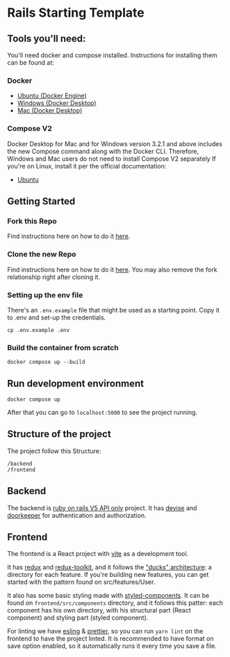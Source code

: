 # Rails Starting Template

## Tools you'll need:

You'll need docker and compose installed. Instructions for installing them can be found at:

### Docker

- [Ubuntu (Docker Engine)](https://docs.docker.com/engine/install/ubuntu/)
- [Windows (Docker Desktop)](https://docs.docker.com/desktop/windows/install/)
- [Mac (Docker Desktop)](https://docs.docker.com/desktop/mac/install/)

### Compose V2

Docker Desktop for Mac and for Windows version 3.2.1 and above includes the new Compose command along with the Docker CLI. Therefore, Windows and Mac users do not need to install Compose V2 separately
If you're on Linux, install it per the official documentation:

- [Ubuntu](https://docs.docker.com/compose/cli-command/#install-on-linuxhttps://docs.docker.com/compose/cli-command/#install-on-linux)

## Getting Started

### Fork this Repo

Find instructions here on how to do it [here](https://docs.gitlab.com/ee/user/project/repository/forking_workflow.html).

### Clone the new Repo

Find instructions here on how to do it [here](https://docs.gitlab.com/ee/user/project/repository/forking_workflow.html).
You may also remove the fork relationship right after cloning it.

### Setting up the env file

There's an `.env.example` file that might be used as a starting point.
Copy it to .env and set-up the credentials.

```
cp .env.example .env
```

### Build the container from scratch

```
docker compose up --build
```

## Run development environment

```
docker compose up
```

After that you can go to `localhost:5000` to see the project running.

## Structure of the project

The project follow this Structure:

    /backend
    /frontend

## Backend

The backend is [ruby on rails V5 API only](https://guides.rubyonrails.org/v5.0/api_app.html) project.
It has [devise](https://github.com/heartcombo/devise) and [doorkeeper](https://github.com/doorkeeper-gem/doorkeeper) for authentication and authorization.

## Frontend

The frontend is a React project with [vite](https://vitejs.dev/guide/) as a development tool.

It has [redux](https://redux.js.org/introduction/getting-started) and [redux-toolkit](https://redux-toolkit.js.org/introduction/getting-started), and it follows the ["ducks" architecture](https://github.com/erikras/ducks-modular-redux): a directory for each feature. If you're building new features, you can get started with the pattern found on src/features/User.

It also has some basic styling made with [styled-components](https://styled-components.com/docs).
It can be found on `frontend/src/components` directory, and it follows this patter: each component has his own directory, with his structural part (React component) and styling part (styled component).

For linting we have [esling](https://eslint.org/docs/user-guide/getting-started) & [prettier](https://prettier.io/docs/en/index.html), so you can run `yarn lint` on the frontend to have the project linted. It is recommended to have format on save option enabled, so it automatically runs it every time you save a file.
